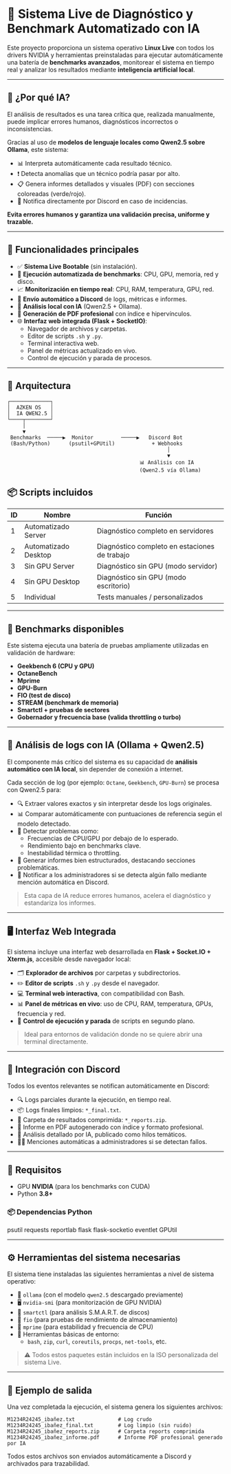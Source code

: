 # 🧠 Sistema Live de Diagnóstico y Benchmark Automatizado con IA

Este proyecto proporciona un sistema operativo **Linux Live** con todos los drivers NVIDIA y herramientas preinstaladas para ejecutar automáticamente una batería de **benchmarks avanzados**, monitorear el sistema en tiempo real y analizar los resultados mediante **inteligencia artificial local**.

---

## 🚨 ¿Por qué IA?

El análisis de resultados es una tarea crítica que, realizada manualmente, puede implicar errores humanos, diagnósticos incorrectos o inconsistencias.

Gracias al uso de **modelos de lenguaje locales como Qwen2.5 sobre Ollama**, este sistema:

- 📊 Interpreta automáticamente cada resultado técnico.
- ❗ Detecta anomalías que un técnico podría pasar por alto.
- 📋 Genera informes detallados y visuales (PDF) con secciones coloreadas (verde/rojo).
- 📡 Notifica directamente por Discord en caso de incidencias.

**Evita errores humanos y garantiza una validación precisa, uniforme y trazable.**

---

## 🚀 Funcionalidades principales

- ✅ **Sistema Live Bootable** (sin instalación).
- 🧪 **Ejecución automatizada de benchmarks**: CPU, GPU, memoria, red y disco.
- 📈 **Monitorización en tiempo real**: CPU, RAM, temperatura, GPU, red.
- 📡 **Envío automático a Discord** de logs, métricas e informes.
- 🤖 **Análisis local con IA** (Qwen2.5 + Ollama).
- 🧾 **Generación de PDF profesional** con índice e hipervínculos.
- 🌐 **Interfaz web integrada (Flask + SocketIO)**:
  - Navegador de archivos y carpetas.
  - Editor de scripts `.sh` y `.py`.
  - Terminal interactiva web.
  - Panel de métricas actualizado en vivo.
  - Control de ejecución y parada de procesos.

---

## 🧠 Arquitectura

```plaintext
┌─────────────┐
│  AZKEN OS   │
│  IA QWEN2.5 │
└────┬────────┘
     │
     ▼
 Benchmarks  ─────▶  Monitor         ─────▶   Discord Bot   
 (Bash/Python)      (psutil+GPUtil)            + Webhooks   
                                                    │
                                                    ▼
                                           📊 Análisis con IA
                                           (Qwen2.5 vía Ollama)
```
## 📦 Scripts incluidos

| ID | Nombre                | Función                                    |
|----|------------------------|---------------------------------------------|
| 1  | Automatizado Server    | Diagnóstico completo en servidores          |
| 2  | Automatizado Desktop   | Diagnóstico completo en estaciones de trabajo |
| 3  | Sin GPU Server         | Diagnóstico sin GPU (modo servidor)         |
| 4  | Sin GPU Desktop        | Diagnóstico sin GPU (modo escritorio)       |
| 5  | Individual             | Tests manuales / personalizados             |

---

## 🧪 Benchmarks disponibles

Este sistema ejecuta una batería de pruebas ampliamente utilizadas en validación de hardware:

- **Geekbench 6 (CPU y GPU)**
- **OctaneBench**
- **Mprime**
- **GPU-Burn**
- **FIO (test de disco)**
- **STREAM (benchmark de memoria)**
- **Smartctl + pruebas de sectores**
- **Gobernador y frecuencia base (valida throttling o turbo)**

---

## 🧬 Análisis de logs con IA (Ollama + Qwen2.5)

El componente más crítico del sistema es su capacidad de **análisis automático con IA local**, sin depender de conexión a internet.

Cada sección de log (por ejemplo: `Octane`, `Geekbench`, `GPU-Burn`) se procesa con Qwen2.5 para:

- 🔍 Extraer valores exactos y sin interpretar desde los logs originales.
- 📊 Comparar automáticamente con puntuaciones de referencia según el modelo detectado.
- 🚨 Detectar problemas como:
  - Frecuencias de CPU/GPU por debajo de lo esperado.
  - Rendimiento bajo en benchmarks clave.
  - Inestabilidad térmica o throttling.
- 🧾 Generar informes bien estructurados, destacando secciones problemáticas.
- 📣 Notificar a los administradores si se detecta algún fallo mediante mención automática en Discord.

> Esta capa de IA reduce errores humanos, acelera el diagnóstico y estandariza los informes.

---

## 🖥️ Interfaz Web Integrada

El sistema incluye una interfaz web desarrollada en **Flask + Socket.IO + Xterm.js**, accesible desde navegador local:

- 🗂️ **Explorador de archivos** por carpetas y subdirectorios.
- ✏️ **Editor de scripts** `.sh` y `.py` desde el navegador.
- 💻 **Terminal web interactiva**, con compatibilidad con Bash.
- 📊 **Panel de métricas en vivo**: uso de CPU, RAM, temperatura, GPUs, frecuencia y red.
- 🔌 **Control de ejecución y parada** de scripts en segundo plano.

> Ideal para entornos de validación donde no se quiere abrir una terminal directamente.

---

## 📡 Integración con Discord

Todos los eventos relevantes se notifican automáticamente en Discord:

- 🔍 Logs parciales durante la ejecución, en tiempo real.
- 📦 Logs finales limpios: `*_final.txt`.
- 📁 Carpeta de resultados comprimida: `*_reports.zip`.
- 📄 Informe en PDF autogenerado con índice y formato profesional.
- 🤖 Análisis detallado por IA, publicado como hilos temáticos.
- 👮‍♂️ Menciones automáticas a administradores si se detectan fallos.

---

## 🔧 Requisitos

- GPU **NVIDIA** (para los benchmarks con CUDA)
- Python **3.8+**

### 📦 Dependencias Python

psutil
requests
reportlab
flask
flask-socketio
eventlet
GPUtil

---

## ⚙️ Herramientas del sistema necesarias

El sistema tiene instaladas las siguientes herramientas a nivel de sistema operativo:

- 🧠 `ollama` (con el modelo `qwen2.5` descargado previamente)
- 🖥️ `nvidia-smi` (para monitorización de GPU NVIDIA)
- 💽 `smartctl` (para análisis S.M.A.R.T. de discos)
- 🧪 `fio` (para pruebas de rendimiento de almacenamiento)
- 🔬 `mprime` (para estabilidad y frecuencia de CPU)
- 🧰 Herramientas básicas de entorno:
  - `bash`, `zip`, `curl`, `coreutils`, `procps`, `net-tools`, etc.

> ⚠️ Todos estos paquetes están incluidos en la ISO personalizada del sistema Live.

---

## 📁 Ejemplo de salida

Una vez completada la ejecución, el sistema genera los siguientes archivos:

```text
M1234R24245_ibañez.txt              # Log crudo
M1234R24245_ibañez_final.txt        # Log limpio (sin ruido)
M1234R24245_ibañez_reports.zip      # Carpeta reports comprimida
M1234R24245_ibañez_informe.pdf      # Informe PDF profesional generado por IA
```
Todos estos archivos son enviados automáticamente a Discord y archivados para trazabilidad.

